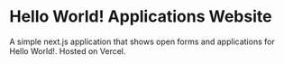 # Hello World! Applications Website

A simple next.js application that shows open forms and applications for Hello World!. Hosted on Vercel.